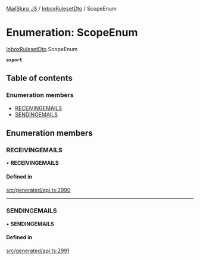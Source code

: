 [MailSlurp JS](../README.md) / [InboxRulesetDto](../modules/InboxRulesetDto.md) / ScopeEnum

# Enumeration: ScopeEnum

[InboxRulesetDto](../modules/InboxRulesetDto.md).ScopeEnum

**`export`**

## Table of contents

### Enumeration members

- [RECEIVINGEMAILS](InboxRulesetDto.ScopeEnum.md#receivingemails)
- [SENDINGEMAILS](InboxRulesetDto.ScopeEnum.md#sendingemails)

## Enumeration members

### RECEIVINGEMAILS

• **RECEIVINGEMAILS**

#### Defined in

[src/generated/api.ts:2990](https://github.com/mailslurp/mailslurp-client/blob/f0f645f/src/generated/api.ts#L2990)

___

### SENDINGEMAILS

• **SENDINGEMAILS**

#### Defined in

[src/generated/api.ts:2991](https://github.com/mailslurp/mailslurp-client/blob/f0f645f/src/generated/api.ts#L2991)
